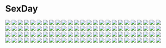 # SexDay
![](https://konachan.com/image/bd7e56a0d2e9e6f385ffe574073d09bd/Konachan.com%20-%2084887%20inumaru_%28sougen_no_marogoya%29%20persona.jpg)
![](https://konachan.com/jpeg/ef0ef21fcc88b7febe7d5840c84fe18c/Konachan.com%20-%20291068%20barefoot%20brown_eyes%20brown_hair%20car%20clouds%20original%20sakeharasu%20school_uniform%20short_hair%20skirt%20sky%20tie%20tree.jpg)
![](https://konachan.com/image/a29b01102f675f9f34567394db0274f3/Konachan.com%20-%2013220%20azmaria_hendric%20chrono_crusade%20hat%20panties%20sugimura_tomokazu%20underwear.jpg)
![](https://konachan.com/jpeg/a2e2cee28efb5b3e4a1eb932699410c1/Konachan.com%20-%20230229%20bra%20breasts%20catgirl%20cleavage%20food%20green_eyes%20hoodie%20navel%20original%20panties%20pocky%20shade%20short_hair%20sonic0_0%20sword%20tail%20thighhighs%20underwear%20weapon.jpg)
![](https://konachan.com/jpeg/61e6b763ce378e4892b87a88b7292c11/Konachan.com%20-%20247018%20barefoot%20blush%20bow%20brown_eyes%20brown_hair%20kneehighs%20original%20oryou%20panties%20school_uniform%20short_hair%20signed%20skirt%20translation_request%20underwear%20white.jpg)
![](https://konachan.com/image/2db36351bc88e81becccd00cb8da2e44/Konachan.com%20-%20214058%20aqua_eyes%20aqua_hair%20breasts%20hatsune_miku%20headphones%20ipod%20navel%20nipples%20nude%20pussy%20twintails%20uncensored%20vocaloid%20xuanlin_jingshuang.jpg)
![](https://konachan.com/image/348b6353fca9472cff2ca0387100d3c0/Konachan.com%20-%20290156%20ass%20azto_dio%20breasts%20brown_hair%20cameltoe%20hat%20long_hair%20mei_%28pokemon%29%20pantyhose%20pokemon%20topless%20twintails%20watermark.jpg)
![](https://konachan.com/jpeg/4ff22239da77020499e667025e3516e2/Konachan.com%20-%20179004%20anus%20bikini_top%20blush%20bondage%20boots%20breasts%20cape%20game_cg%20gloves%20long_hair%20navel%20nipples%20nopan%20omega_star%20pussy%20red_eyes%20rope%20vampire%20white_hair.jpg)
![](https://konachan.com/jpeg/7c5bf7560ddebbc007bd424dabb812ea/Konachan.com%20-%20114743%20blonde_hair%20game_cg%20grass%20green_eyes%20kanemoto_akari%20kobuichi%20long_hair%20noble_works%20school_uniform%20yuzusoft.jpg)
![](https://konachan.com/jpeg/9011d72987e7ecaf24759bfa835dae78/Konachan.com%20-%20147565%20animal_ears%20astronauts%20breasts%20crying%20erect%21%20foxgirl%20game_cg%20long_hair%20navel%20nipples%20nude%20piromizu%20rain%20red_eyes%20shower%20tears%20water%20wet%20white_hair.jpg)
![](https://konachan.com/jpeg/b97bdb2ac7242d388e2860746fc7a248/Konachan.com%20-%20227919%20animal%20bird%20dog%20forest%20fox%20guitar%20hoodie%20instrument%20long_hair%20nanomortis%20original%20polychromatic%20tree.jpg)
![](https://konachan.com/image/519b8041920fc26ba1478af0318fb3b2/Konachan.com%20-%2035439%20sairenji_haruna%20to_love_ru.jpg)
![](https://konachan.com/image/75e07704d96f79a32ce18cb5c9d97f5b/Konachan.com%20-%2081972%20black_eyes%20black_hair%20foxgirl%20hagoromo_kitsune%20kanna_%28pixiv%29%20long_hair%20multiple_tails%20nurarihyon_no_mago%20pantyhose%20school_uniform%20tail.jpg)
![](https://konachan.com/jpeg/088f60089e9491de1776fc088d80fb02/Konachan.com%20-%2092754%20bow%20long_hair%20pink_eyes%20pink_hair%20urami%20vocaloid.jpg)
![](https://konachan.com/image/88c6644e25fe7be89ad8f97137b8cc29/Konachan.com%20-%20147903%20blonde_hair%20calendar%20hulotte%20ikegami_akane%20long_hair%20minamura_airi%20school_uniform%20thighhighs%20with_ribbon.jpg)
![](https://konachan.com/image/43a48f75a03a7dfa34d54ec315170807/Konachan.com%20-%20165046%20anthropomorphism%20black_eyes%20headband%20kantai_collection%20long_hair%20mocha%20panties%20rensouhou-chan%20ribbons%20thighhighs%20underwear%20uniform%20white_hair.jpg)
![](https://konachan.com/image/63529400ad269829b2621c0c4175f1c4/Konachan.com%20-%20105425%20dress%20gloves%20kaname_madoka%20kneehighs%20mahou_shoujo_madoka_magica%20pink_eyes%20pink_hair%20ribbons%20short_hair%20third-party_edit%20twintails%20white.jpg)
![](https://konachan.com/image/cbed2ee5e5d94b2d8566788d1b760071/Konachan.com%20-%20209830%20brown_hair%20flowers%20gemi%20leaves%20night%20original%20scenic%20shirt%20short_hair%20skirt.jpg)
![](https://konachan.com/image/d1dc6b59c08d7361feca99c39d35962b/Konachan.com%20-%2033201%20eureka%20eureka_seven%20ipod%20jpeg_artifacts%20polychromatic%20renton_thurston%20silhouette.jpg)
![](https://konachan.com/jpeg/57aba4d88a193029daf7a081154b93ea/Konachan.com%20-%208798%20izumi_konata%20lucky_star%20school_uniform.jpg)
![](https://konachan.com/image/97800a8ef280d0b72c098792746f6710/Konachan.com%20-%20141278%202girls%20bikini_top%20blue_eyes%20blue_hair%20bow%20braids%20breasts%20brown_hair%20car%20cleavage%20goggles%20hat%20long_hair%20motorcycle%20ribbons%20short_hair%20touhou%20twintails.jpg)
![](https://konachan.com/image/f79ff8ee1aaa34b745484ecdfe5527c4/Konachan.com%20-%207220%20bikini%20blue_hair%20blush%20bow%20breasts%20cleavage%20clouds%20drink%20gagraphic%20group%20hat%20logo%20maruto%20navel%20red_eyes%20sky%20swimsuit%20tree%20umbrella%20watermark%20wet%20wink.jpg)
![](https://konachan.com/jpeg/3efc27e15f9fb7e3f13b0c12ace2d65b/Konachan.com%20-%20270793%20anus%20bed%20blush%20breasts%20censored%20heart%20hoodie%20navel%20nipples%20no_bra%20nopan%20open_shirt%20purple_hair%20pussy%20thighhighs%20twintails%20vocaloid%20voiceroid.jpg)
![](https://konachan.com/jpeg/269eb63d1139edde86039fddb5850c31/Konachan.com%20-%20154021%20gomi_kushige%20mecha%20mobile_suit_gundam%20mobile_suit_gundam_unicorn%20space%20weapon.jpg)
![](https://konachan.com/image/901d2231435221dd5bac089c32bdb7ac/Konachan.com%20-%20179792%20aqua_eyes%20bow%20breasts%20cleavage%20daizo%20gloves%20long_hair%20mechagirl%20navel%20original%20pink_hair%20scythe%20skirt%20thighhighs%20weapon.jpg)
![](https://konachan.com/image/19eda564909adb21debb36ccf0008bdb/Konachan.com%20-%2011762%20ass%20bed%20breasts%20cleavage%20dengeki_hime%20iizuki_tasuku%20panties%20pink_hair%20tagme%20underwear.jpg)
![](https://konachan.com/jpeg/238922b637ab4d129d3694172d268f6d/Konachan.com%20-%20290033%20game_cg%20hyperdimension_neptunia%20neptune%20tsunako.jpg)
![](https://konachan.com/image/39ddd356732ec8c9ee20761ccaf25500/Konachan.com%20-%2063392%20favorite%20game_cg%20hoshizora_no_memoria%20tagme.jpg)
![](https://konachan.com/jpeg/5680d381e1f93ee768c8f9629ca43ea0/Konachan.com%20-%20293676%20aqua_eyes%20ass%20blush%20breasts%20fingering%20gray_hair%20long_hair%20masturbation%20mutsuno_hekisa%20nopan%20original%20twintails.jpg)
![](https://konachan.com/image/0eb9fbe9cccfbb9fa2aa384d6d62d309/Konachan.com%20-%20113594%202girls%20blue_hair%20blush%20bow%20brown_eyes%20brown_hair%20dress%20hakurei_reimu%20hat%20miko%20ofuda%20ponytail%20red_eyes%20remilia_scarlet%20touhou%20vampire%20wings%20yudepii.jpg)
![](https://konachan.com/image/71a1b4960fae16994d030a3b8299c9f4/Konachan.com%20-%20179826%20kaiyi%20onsen%20tagme%20towel%20weapon.jpg)
![](https://konachan.com/image/b5675509dc60da84dc1bec7b7429788e/Konachan.com%20-%20109608%20animal_ears%20black_hair%20blue_eyes%20blush%20bow%20computer%20drink%20long_hair%20original%20phone%20ponytail%20ribbons%20tail%20tenyoshi_%28briansept%29%20thighhighs.jpg)
![](https://konachan.com/image/e7e40b5703e91502dc9e01fe36b5ab43/Konachan.com%20-%20285379%202girls%20barefoot%20bikini%20blush%20breasts%20cleavage%20flowers%20food%20foxgirl%20fruit%20green_eyes%20hat%20ice_cream%20pink_hair%20see_through%20strawberry%20swimsuit%20water.jpg)
![](https://konachan.com/jpeg/aa4003b7a1a89c6f268ba0ea489b1b74/Konachan.com%20-%20211210%20ass%20blonde_hair%20blush%20cropped%20fast-runner-2024%20original%20panties%20red_eyes%20thighhighs%20tiffy%20underwear.jpg)
![](https://konachan.com/image/e4b7829c306478574e98e269b6526fe0/Konachan.com%20-%20216279%20enka_%28aknne%29%20gumi%20vocaloid.jpg)
![](https://konachan.com/image/d4170660f74e0909aada4930f3c31d58/Konachan.com%20-%2012412%202girls%20animal%20blue_hair%20brown_eyes%20brown_hair%20cat%20food%20kanon%20minase_nayuki%20purple_eyes%20school_uniform%20snow%20taiyaki%20thighhighs%20tsukimiya_ayu%20white.jpg)
![](https://konachan.com/image/1fa95f10449c041857b9a9fcd66bc800/Konachan.com%20-%2019851%20karin%20maaka_karin%20navel%20nude%20orange_eyes%20petals%20purple_hair%20red%20short_hair%20tagme_%28artist%29.jpg)
![](https://konachan.com/jpeg/a302f9ca2f3891c6466e0a832aa65eb4/Konachan.com%20-%20131912%20amasaka_takashi%20bed%20blue_eyes%20blue_hair%20blush%20bra%20game_cg%20koi_mekuri_clover%20long_hair%20panties%20sakanoue_mikana%20underwear.jpg)
![](https://konachan.com/jpeg/694944daf2c839d9651942890c0570cc/Konachan.com%20-%20261347%20aqua_eyes%20blush%20breasts%20cameltoe%20choney%20hat%20logo%20long_hair%20navel%20nipples%20open_shirt%20original%20pajamas%20panties%20signed%20spread_legs%20underwear%20white.jpg)
![](https://konachan.com/image/e1f060a9de3637df1ba8c4a20a7ff021/Konachan.com%20-%2035187%20sayonara_zetsubou_sensei%20tsunetsuki_matoi.jpg)
![](https://konachan.com/image/9a11c65f48658d4ea97d5fed47edc6e9/Konachan.com%20-%2039678%20dragonaut.jpg)
![](https://konachan.com/image/237ddb9e3cb8a1c0b4ba84fc1db67263/Konachan.com%20-%2078478%20blonde_hair%20blush%20flandre_scarlet%20fujisaki_hikari%20hat%20loli%20red_eyes%20ribbons%20short_hair%20touhou%20vampire%20wings.jpg)
![](https://konachan.com/jpeg/fd6e0ea0bd4bca30a9407a52624d8816/Konachan.com%20-%20279486%20bed%20blush%20fate_grand_order%20fate_%28series%29%20flat_chest%20helena_blavatsky_%28fate%29%20nude%20purple_eyes%20purple_hair%20short_hair%20toratora_%28nanahaba%29.jpg)
![](https://konachan.com/jpeg/da18783fb8545d965e5be14e80e7c644/Konachan.com%20-%2089727%20blush%20brown_hair%20game_cg%20hanamiya_nagisa%20kuroya_shinobu%20trumple%20ushinawareta_mirai_wo_motomete.jpg)
![](https://konachan.com/image/5106cf697088dc791c556f3b6cc08b74/Konachan.com%20-%2097020%20animal%20bird%20black_hair%20blue%20boa_hancock%20breasts%20cape%20cleavage%20leaves%20long_hair%20one_piece%20purple_eyes.jpg)
![](https://konachan.com/jpeg/351c582e936c54f2b7fd05724fd79d9a/Konachan.com%20-%20289190%20bikini%20breasts%20cleavage%20clouds%20garter%20gloves%20gray_hair%20karory%20katana%20navel%20scan%20sky%20sunset%20swimsuit%20sword%20thighhighs%20water%20weapon%20yellow_eyes.jpg)
![](https://konachan.com/image/f78318638a1ecc41d5ae209d42abe31e/Konachan.com%20-%2048191%20hina_ichigo%20kanaria%20rozen_maiden%20shinku%20souseiseki%20suigintou%20suiseiseki.jpg)
![](https://konachan.com/jpeg/c2d8cd1571194bd14aff38882de3a330/Konachan.com%20-%20122401%20blood%20blue_eyes%20blush%20cosplay%20higurashi_no_naku_koro_ni%20hiiragi_tsukasa%20knife%20lucky_star%20parody%20pink_hair%20purple_hair%20short_hair%20weapon.jpg)
![](https://konachan.com/image/2d667c407bd10801713cc0f2365bba2c/Konachan.com%20-%2033343%20apron%20augustic_pieces%20nishina_kyouko%20ribbons%20shibugaki_matsuri%20tachibana_chihiro%20tsuki_ha_higashi_ni_hi_ha_nishi_ni.jpg)
![](https://konachan.com/image/e08c614e015c130793a4623c5de90c4b/Konachan.com%20-%20172245%20aqua_eyes%20aqua_hair%20blonde_hair%20blue_eyes%20green_eyes%20green_hair%20group%20gumi%20ia%20kagamine_rin%20long_hair%20male%20pink_hair%20purple_hair%20short_hair%20vocaloid.jpg)
![](https://konachan.com/image/3d9af31b03790b9c3124fff62e34653c/Konachan.com%20-%20107158%20akiyama_mio%20anus%20ass%20black_hair%20breasts%20chain%20gloves%20k-on%21%20kuku_px%20navel%20nipples%20nude%20pussy%20socks%20uncensored%20urine.jpg)
![](https://konachan.com/jpeg/a5e3ce8b2ac4f9f9af840a6f6c7629bd/Konachan.com%20-%20240468%20black_hair%20blush%20breasts%20clouds%20game_cg%20hyperdimension_neptunia%20long_hair%20noire%20petals%20red_eyes%20sky%20tree%20tsunako%20twintails.jpg)
![](https://konachan.com/image/e14c6ee813f014e9be12d5b487fd71ec/Konachan.com%20-%2037937%20aquaplus%20game_cg%20kawata_hisashi%20leaf%20panties%20sasamori_karin%20to_heart%20to_heart_2%20underwear.jpg)
![](https://konachan.com/image/c0ac16ab066f686f100adc6ce29b47f4/Konachan.com%20-%20138213%202girls%20blonde_hair%20blue_eyes%20blue_hair%20forest%20gun%20hat%20moriya_suwako%20newhonpo%20nopan%20short_hair%20touhou%20tree%20water%20weapon%20wet%20yellow_eyes.jpg)
![](https://konachan.com/jpeg/6231d3297f16b73bf56043b22003f215/Konachan.com%20-%20295662%20all_male%20anny99943%20apple%20black_eyes%20blonde_hair%20boots%20food%20fruit%20grass%20hat%20kirby%20kirby_%28character%29%20link_%28zelda%29%20male%20pointed_ears%20short_hair%20waifu2x.jpg)
![](https://konachan.com/jpeg/9a28de7a1670fca10d6417212c78ffe6/Konachan.com%20-%20196450%20aqua_eyes%20ass%20breasts%20brown_hair%20censored%20cleavage%20long_hair%20mayuri_kaichou%20nopan%20pussy%20tamasaka_makoto%20thighhighs%20tokyo_7th_sisters.jpg)
![](https://konachan.com/image/d379d17bf04e62b513ee4cc15d0384ef/Konachan.com%20-%20188027%20elbow_gloves%20fingering%20gloves%20kotegawa_yui%20momo_velia_deviluke%20pregnant%20sex%20tail%20to_love_ru%20wedding_attire.jpg)
![](https://konachan.com/image/cda6898ba41c05fbb40d41e5daa91ca7/Konachan.com%20-%20296961%20animal_ears%20apron%20blue_eyes%20bow%20bunny_ears%20honkai_impact%20japanese_clothes%20lolita_fashion%20long_hair%20maid%20pink_hair%20ponytail%20sougishi_ego.jpg)
![](https://konachan.com/jpeg/195d1b8ae05bbc1882bbf8de8e1d151f/Konachan.com%20-%20131684%202girls%20dress%20headphones%20isa%20soga_no_tojiko%20touhou%20toyosatomimi_no_miko.jpg)
![](https://konachan.com/jpeg/3349870f2ea9f5b302b8a90076804e0b/Konachan.com%20-%20305212%20ass%20blush%20breasts%20kotonoha_akane%20loli%20long_hair%20namamo_nanase%20nipples%20nude%20pink_hair%20purple_eyes%20voiceroid%20white.jpg)
![](https://konachan.com/image/1170a2977a6b7d55bd6a1310df1c8701/Konachan.com%20-%20202720%20aircraft%20blue_hair%20dress%20grass%20hat%20hinanawi_tenshi%20long_hair%20planet%20red_eyes%20ryosios%20sky%20stars%20sunset%20sword%20touhou%20weapon.jpg)
![](https://konachan.com/image/83c5202ac898654ed633881e33c958b6/Konachan.com%20-%2064848%20bunnygirl%20cirno%20fairy%20hakurei_reimu%20izayoi_sakuya%20kirisame_marisa%20komeiji_satori%20konpaku_youmu%20maid%20miko%20ofuda%20toramaru_shou%20touhou%20witch.jpg)
![](https://konachan.com/image/6295c2a5948516d544f79f29e016ffcb/Konachan.com%20-%20157761%20chain%20jpeg_artifacts%20kumio%20remilia_scarlet%20touhou%20vampire%20wings.jpg)
![](https://konachan.com/jpeg/f03046ff38c94a025d2f5c6abd3b1666/Konachan.com%20-%20170866%20bow%20brown_hair%20flowers%20game_cg%20green_eyes%20hontani_kanae%20karumaruka_circle%20otone_nicole%20ribbons%20saga_planets%20school_uniform%20short_hair%20skirt.jpg)
![](https://konachan.com/image/321d129e5227c9bb1473227a2e94d75b/Konachan.com%20-%2050896%20akane_iro_ni_somaru_saka%20izumi_tsubasu%20katagiri_yuuhi%20nagase_minato%20ryohka.jpg)
![](https://konachan.com/image/eb753fdf30826555414c97eae370f5e6/Konachan.com%20-%20185724%20all_male%20angel31424%20building%20city%20kaneki_ken%20male%20night%20rooftop%20tokyo_ghoul.jpg)
![](https://konachan.com/image/91619876f8ba337764e19c999305ad15/Konachan.com%20-%20100253%20building%20ishida_hiroyasu%20night%20scenic%20tagme.jpg)
![](https://konachan.com/jpeg/2019095296f0931946524f48da9637db/Konachan.com%20-%20212975%202girls%20bikini%20blue_eyes%20bow%20breasts%20brown_hair%20cleavage%20game_cg%20headband%20hug%20inma%20long_hair%20purple_eyes%20short_hair%20shoujo_ai%20swimsuit%20underboob.jpg)
![](https://konachan.com/image/909f2f83097807d84d4c2001a8ea0222/Konachan.com%20-%20212067%20animal%20anthropomorphism%20bird%20boots%20christmas%20hamakaze_%28kancolle%29%20kantai_collection%20sakura_rock%20scarf%20school_uniform%20thighhighs.jpg)
![](https://konachan.com/image/b426dee04622591034783115bcc78788/Konachan.com%20-%20177683%20black_hair%20bow_%28weapon%29%20green_eyes%20green_hair%20group%20long_hair%20orange_hair%20ponytail%20red_eyes%20red_hair%20reyte%20short_hair%20shorts%20twintails%20weapon.jpg)
![](https://konachan.com/image/7d67ba81dc4f052e7e4cdfd10319615c/Konachan.com%20-%20142112%20gun%20l85a1_%28upotte%21%21%29%20school_uniform%20shira-nyoro%20upotte%21%21%20weapon.jpg)
![](https://konachan.com/image/a3c69afac0a3eee98176f65b25aff7fa/Konachan.com%20-%20231694%20akizuki_tsukasa%20aqua_eyes%20black_hair%20blush%20brown_hair%20chibi%20gray_hair%20group%20hat%20long_hair%20purple_eyes%20school_uniform%20short_hair%20skirt%20tie%20white%20wink.jpg)
![](https://konachan.com/jpeg/e34c88687c42ee8f59a591ec19a872ef/Konachan.com%20-%20124839%20aqua_hair%20bath%20bathtub%20blue_eyes%20book%20bow%20cake%20cherry%20food%20fruit%20headphones%20ichihaya%20phone%20short_hair%20socks%20thighhighs%20twintails%20vocaloid%20water.jpg)
![](https://konachan.com/jpeg/0bea1a77555936d8c42faa94625af19c/Konachan.com%20-%20283220%20bed%20dishwasher1910%20kaguya-sama_wa_kokurasetai_%7Etensai-tachi_no_renai_zunousen%7E%20male%20shinomiya_kaguya%20shirogane_miyuki%20sleeping%20waifu2x.jpg)
![](https://konachan.com/jpeg/8b18f29b92156b5d6853d4ef64787bb7/Konachan.com%20-%20218918%20animal_ears%20brown_eyes%20chibi%20foxgirl%20lpip%20orange_hair%20original%20tail.jpg)
![](https://konachan.com/jpeg/dcd80501ed735d3d0fda1a672b7b6fc4/Konachan.com%20-%20112053%20breasts%20cleavage%20dragon%27s_crown%20hat%20kei_t_sr%20long_hair%20orange_hair%20red_eyes%20sorceress_%28dragon%27s_crown%29.jpg)
![](https://konachan.com/image/096f1d49e0ceaa4f7b5078babdea6f1d/Konachan.com%20-%20164553%20dangan-ronpa%20enoshima_junko%20monokuma%20white_crow.jpg)
![](https://konachan.com/jpeg/69e75343b3ac734ebc1d5c90d0595de3/Konachan.com%20-%2093400%20blonde_hair%20blue_eyes%20close%20dragon_crisis%21%20rose_%28dragon_crisis%21%29%20transparent%20vector.jpg)
![](https://konachan.com/jpeg/92134e4ab24d3b6c1c60afec0054969c/Konachan.com%20-%20283484%20animal_ears%20black_hair%20breasts%20cleavage%20cropped%20dress%20flowers%20long_hair%20naru_%28ul%29%20original%20red_eyes%20see_through%20waifu2x%20water.jpg)
![](https://konachan.com/image/bdbefaf78dd826df1c3e018d1cbe3c67/Konachan.com%20-%207902%20bandage%20flowers%20higurashi_no_naku_koro_ni%20sonozaki_mion%20sonozaki_shion%20twins.jpg)
![](https://konachan.com/jpeg/f6e218d8abd8c756ba0ecc66f7675f64/Konachan.com%20-%20269504%20barefoot%20bikini%20blush%20clouds%20foxgirl%20green_eyes%20group%20long_hair%20navel%20pink_hair%20ponytail%20red_eyes%20ribbons%20short_hair%20signed%20sky%20swimsuit%20tail.jpg)
![](https://konachan.com/image/a847c34ab7ca870dad5a69e2bd8de316/Konachan.com%20-%20258296%20applekun%20armor%20dress%20elbow_gloves%20fate_%28series%29%20gloves%20horns%20katana%20long_hair%20orange_eyes%20samurai%20sword%20tomoe_gozen%20weapon%20white_hair.jpg)
![](https://konachan.com/jpeg/c7507a17fd245406007eda06af78258e/Konachan.com%20-%20255857%20anthropomorphism%20aqua_eyes%20blush%20flowers%20green_hair%20kantai_collection%20kurun_%28kurun777%29%20long_hair%20navel%20no_bra%20nopan%20open_shirt%20yamakaze_%28kancolle%29.jpg)
![](https://konachan.com/image/e14b3814a12f728ab340f6d40fc5d857/Konachan.com%20-%20100854%20blue_hair%20breasts%20cleavage%20miyasu_risa%20no_bra%20nopan%20open_shirt%20original%20purple_eyes.jpg)
![](https://konachan.com/image/d4a440d289c0c38f827fb66b622cf106/Konachan.com%20-%20208271%20breasts%20carol%20guilty_crown%20guilty_crown_lost_christmas%20hc%20navel%20red_eyes%20short_hair.jpg)
![](https://konachan.com/image/bde9761657239376a5368f485d946f2c/Konachan.com%20-%2011167%20aquaplus%20jpeg_artifacts%20kawata_hisashi%20kusugawa_sasara%20leaf%20thighhighs%20to_heart%20to_heart_2%20white_hair.jpg)
![](https://konachan.com/jpeg/d8920e528b443564577c52764894a322/Konachan.com%20-%20286582%20blush%20bra%20braids%20breasts%20dole%20dress%20fang%20girls_frontline%20long_hair%20open_shirt%20pantyhose%20purple_hair%20red_eyes%20signed%20tears%20tie%20underwear.jpg)
![](https://konachan.com/image/06f50ed4c966e3f31641779c9937b43a/Konachan.com%20-%2048820%20hirasawa_yui%20k-on%21.jpg)
![](https://konachan.com/jpeg/bd88a82fa5ee14064092b3be60211424/Konachan.com%20-%20123226%20appare%21_tenka_gomen%20game_cg%20katagiri_hinata%20nezumi_yui%20nezumi_yuka%20nezumi_yuma.jpg)
![](https://konachan.com/jpeg/76b0925a1d9902cf1b6af7c8e55b289e/Konachan.com%20-%20229064%20bikini%20blush%20breasts%20bubbles%20kurotobi_rarumu%20long_hair%20original%20pink_eyes%20pink_hair%20see_through%20skirt%20swimsuit%20underwater%20water.jpg)
![](https://konachan.com/image/51eb867b82a8a51c81da7da133417882/Konachan.com%20-%20141153%20animal%20ayano_keiko%20blush%20brown_hair%20gloves%20red_eyes%20sword%20sword_art_online%20tea_%28nakenashi%29%20tentacles%20twintails%20weapon%20wings%20wink.jpg)
![](https://konachan.com/image/195154c21f7758dc217d8f23833a0e0f/Konachan.com%20-%20200413%202girls%20anthropomorphism%20flowers%20kantai_collection%20long_hair%20mutsuki_%28kancolle%29%20petals%20saraki%20school_uniform%20short_hair%20skirt%20thighhighs%20windmill.jpg)
![](https://konachan.com/jpeg/9ab85015eb08de544ef19846fd312bbe/Konachan.com%20-%20175112%202girls%20bell%20blue_hair%20breasts%20christmas%20cleavage%20hat%20long_hair%20navel%20pantyhose%20pink_hair%20ribbons%20santa_hat%20skirt%20thighhighs%20twintails%20vocaloid.jpg)
![](https://konachan.com/jpeg/7515f39a82e74f0974dc4bf562e030a5/Konachan.com%20-%20182802%202girls%20blush%20breasts%20brown_hair%20momioka_risa%20nipples%20no_bra%20panties%20pink_hair%20scan%20see_through%20short_hair%20tail%20thighhighs%20to_love_ru%20underwear.jpg)
![](https://konachan.com/image/3e003f697a94bcd349547d533db43ef0/Konachan.com%20-%2088810%20chibi%20hatsune_miku%20vocaloid.jpg)
![](https://konachan.com/image/2a811158a90d1dd72ab17f6642d161a7/Konachan.com%20-%20208067%20bow%20building%20city%20drink%20gray_hair%20original%20park%20red_eyes%20scenic%20tamasennta-%20thighhighs%20watermark%20zettai_ryouiki.jpg)
![](https://konachan.com/jpeg/2627cf7119af4ac332d4e007b7902bf4/Konachan.com%20-%2076704%20angel_beats%21%20nakamura_yuri%20tachibana_kanade.jpg)
![](https://konachan.com/image/d8320df38c005ef549f2e083cfbf8872/Konachan.com%20-%2037613%20bikini%20monochrome%20nakahara_misaki%20nhk_ni_youkoso%20satou_tatsuhiro%20swimsuit%20water.jpg)
![](https://konachan.com/image/ffd9f5ef953fbfeadded80b123da3b54/Konachan.com%20-%2039848%20cc%20code_geass%20kallen_stadtfeld%20lelouch_lamperouge%20male.jpg)
![](https://konachan.com/jpeg/f0b3565f1e9c44d5fb92af41e72850a7/Konachan.com%20-%2029007%20darry%20pink_hair%20tengen_toppa_gurren_lagann%20transparent%20vector.jpg)
